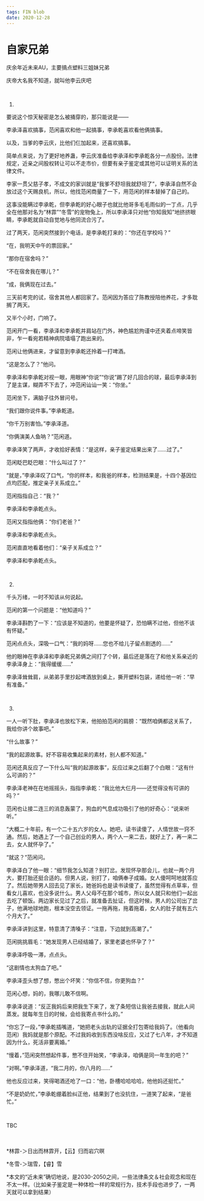 ```yaml
---
tags: FIN blob
date: 2020-12-28
---
```


# 自家兄弟

庆余年近未来AU，主要搞点塑料三姐妹兄弟

庆帝大名我不知道，就叫他李云庆吧

<br>

1.

要说这个惊天秘密是怎么被捅穿的，那只能说是——

李承泽喜欢搞事，范闲喜欢和他一起搞事，李承乾喜欢看他俩搞事。

以及，当爹的李云庆，比他们仨加起来，还喜欢搞事。

简单点来说，为了更好地养蛊，李云庆准备给李承泽和李承乾各分一点股份。法律规定，近亲之间股权转让可以不走市价，但要有亲子鉴定或其他可以证明关系的法律文件。

李家一贯父慈子孝，不成文的家训就是“我爹不舒坦我就舒坦了”，李承泽自然不会放过这个天赐良机，所以，他找范闲商量了一下，用范闲的样本替掉了自己的。

这事没能瞒过李承乾，但李承乾的好心眼子也就比他哥多毛毛雨似的一丁点，几乎全在他那对名为“林霏”“冬雪”的宠物兔上，所以李承泽只对他“你知我知”地挤挤眼睛，李承乾就自动自觉地与他同流合污了。

过了两天，范闲突然接到个电话，是李承乾打来的：“你还在学校吗？”

“在，我明天中午的票回家。”

“那你在宿舍吗？”

“不在宿舍我在哪儿？”

“成，我俩现在过去。”

三天前考完的试，宿舍其他人都回家了。范闲因为答应了陈教授陪他养花，才多耽搁了两天。

又半个小时，门响了。

范闲开门一看，李承泽和李承乾并肩站在门外，神色尴尬拘谨中还夹着点啼笑皆非，乍一看宛若精神病院墙塌了跑出来的。

范闲让他俩进来，才留意到李承乾还拎着一打啤酒。

“这是怎么了？”他问。

李承泽和李承乾对视一眼，用眼神“你说”“你说”踢了好几回合的球，最后李承泽到了是主谋，糊弄不下去了，冲范闲讪讪一笑：“你坐。”

范闲坐下，满脑子往外冒问号。

“我们跟你说件事。”李承乾道。

“你千万别害怕。”李承泽道。

“你俩演美人鱼呐？”范闲道。

李承泽笑了两声，才收拾好表情：“是这样，亲子鉴定结果出来了……过了。”

范闲眨巴眨巴眼：“什么叫过了？”

“就是，”李承泽叹了口气，“你的样本，和我爸的样本，检测结果是，十四个基因位点均匹配，推定亲子关系成立。”

范闲指指自己：“我？”

李承泽和李承乾点头。

范闲又指指他俩：“你们老爸？”

李承泽和李承乾点头。

范闲直直地看着他们：“亲子关系成立？”

李承泽和李承乾点头。

<br>

2.

千头万绪，一时不知该从何说起。

范闲的第一个问题是：“他知道吗？”

李承泽斟酌了一下：“应该是不知道的，他要是怀疑了，恐怕瞒不过他，但他不该有怀疑。”

范闲点点头，深吸一口气：“我的妈呀……您也不给儿子留点剧透的……”

他的眼神在李承泽和李承乾兄弟俩之间打了个转，最后还是落在了和他关系亲近的李承泽身上：“我得缓缓……”

李承泽耸耸肩，从弟弟手里抄起啤酒放到桌上，撕开塑料包装，递给他一听：“早有准备。”

<br>

3.

一人一听下肚，李承泽也放松下来，他拍拍范闲的肩膀：“既然咱俩都这关系了，我给你讲个故事吧。”

“什么故事？”

“我的起源故事。好不容易收集起来的素材，别人都不知道。”

范闲还真反应了一下什么叫“我的起源故事”，反应过来之后翻了个白眼：“这有什么可讲的？”

李承泽老神在在地摇摇头，指指李承乾：“我比他大仨月——还觉得没有可讲的吗？”

范闲也让接二连三的消息轰蒙了，狗血的气息成功吸引了他的好奇心：“说来听听。”

“大概二十年前，有一个二十五六岁的女人。她吧，读书读傻了，人情世故一窍不通。然后，她遇上了一个自己创业的男人，两个人一来二去，就好上了，再一来二去，女人就怀孕了。”

“就这？”范闲问。

李承泽白了他一眼：“细节我怎么知道？别打岔。发现怀孕那会儿，也就一两个月大，要打胎还挺合适的。但男人说，别打了，咱俩奉子成婚。女人傻呵呵地就答应了。然后她带男人回去见了家长，她爸妈也是读书读傻了，虽然觉得有点草率，但看女儿喜欢，也没多说什么。男人父母不在那个城市，所以女人就只和他们一起出去吃了顿饭。两边家长见过了之后，就准备去扯证，但这时候，男人的公司出了岔子，他满地球地跑，根本没空去领证。一拖再拖，拖着拖着，女人的肚子就有五六个月大了。”

李承泽讲到这里，特意清了清嗓子：“注意，下边就到高潮了。”

范闲挑挑眉毛：“她发现男人已经结婚了，家里老婆也怀孕了？”

李承泽呼吸一滞，点点头。

“这剧情也太狗血了吧。”

李承泽歪头想了想，憋出个坏笑：“你信不信，你更狗血？”

范闲心想，妈的，我哪儿敢不信啊。

李承泽说道：“反正我妈后来把我生下来了，发了条短信让我爸去接我，就此人间蒸发。就每年生日的时候，会给我寄点书什么的。”

“你忘了一段，”李承乾插嘴道，“她把老头出轨的证据全打包寄给我妈了。（他看向范闲）我妈就是那个原配。不过我妈收到东西没啥反应，又过了七八年，才不知道因为什么，死活非要离婚。”

“慢着，”范闲突然想起件事，憋不住开始笑，“李承泽，咱俩是同一年生的吧？”

“对啊。”李承泽道，“我二月的，你八月的……”

他也反应过来，笑得喝酒还呛了一口：“他，卧槽哈哈哈哈，他他妈还挺忙。”

“不是奶奶忙，”李承乾绷着脸纠正他，结果到了也没抗住，一道笑了起来，“是爸忙。”

<br>

TBC

<br>


<br>
*林霏-＞日出而林霏开，【云】归而岩穴暝

*冬雪-＞瑞雪，【睿】雪

*本文的“近未来”确切地说，是2030-2050之间，一些法律条文＆社会观念和现在不太一样。（比如亲子鉴定是一种体检一样的常规行为，技术手段也进步了，一两天就可以拿到结果）
